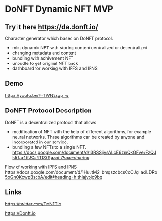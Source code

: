 # DoNFT Dynamic NFT MVP

## Try it here https://da.donft.io/

Сharacter generator which based on DoNFT protocol.
- mint dynamic NFT with storing content centralized or decentralized
- changing metadata and content
- bundling with achivement NFT
- unbudle to get original NFT back
- dashboard for working with IPFS and IPNS

## Demo

https://youtu.be/F-TWN5zgp_w

## DoNFT Protocol Description

DoNFT is a decentralized protocol that allows
- modification of NFT with the help of different algorithms, for example neural networks. These algorithms can be created by anyone and incorporated in our service. 
- bundling a few NFTs to a single NFT.
https://docs.google.com/document/d/13RSSjjvsALcE6zmQkGFvekFzQJk5ILa4tfJCa4TD3Rg/edit?usp=sharing

Flow of working with IPFS and IPNS
https://docs.google.com/document/d/1HuutM2_bmgszcbcsCcCJg_aciLDRo5oGnQKcwpBscbA/edit#heading=h.thlajvojc9bq

## Links

https://twitter.com/DoNFTio

https://Donft.io

